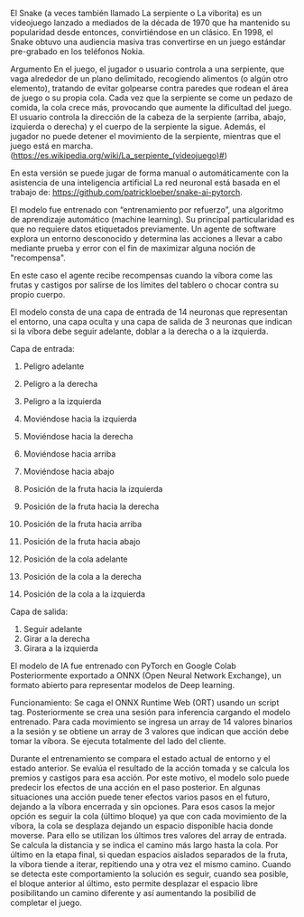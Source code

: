 El Snake (a veces también llamado La serpiente o La viborita) es un videojuego lanzado a mediados de la década de 1970 que ha mantenido su popularidad desde entonces, convirtiéndose en un clásico. En 1998, el Snake obtuvo una audiencia masiva tras convertirse en un juego estándar pre-grabado en los teléfonos Nokia.

Argumento
En el juego, el jugador o usuario controla a una serpiente, que vaga alrededor de un plano delimitado, recogiendo alimentos (o algún otro elemento), tratando de evitar golpearse contra paredes que rodean el área de juego o su propia cola. Cada vez que la serpiente se come un pedazo de comida, la cola crece más, provocando que aumente la dificultad del juego. El usuario controla la dirección de la cabeza de la serpiente (arriba, abajo, izquierda o derecha) y el cuerpo de la serpiente la sigue. Además, el jugador no puede detener el movimiento de la serpiente, mientras que el juego está en marcha.
(https://es.wikipedia.org/wiki/La_serpiente_(videojuego)#)

En esta versión se puede jugar de forma manual o automáticamente con la asistencia de una inteligencia artificial 
La red neuronal está basada en el trabajo de: https://github.com/patrickloeber/snake-ai-pytorch.

El modelo fue entrenado con “entrenamiento por refuerzo”, una algoritmo de aprendizaje automático (machine learning). 
Su principal particularidad es que no requiere datos etiquetados previamente.
Un agente de software explora un entorno desconocido y determina las acciones a llevar a cabo mediante prueba y error con el fin de maximizar alguna noción de "recompensa".

En este caso el agente recibe recompensas cuando la víbora come las frutas y castigos por salirse de los límites del tablero o chocar contra su propio cuerpo.

El modelo consta de una capa de entrada de 14 neuronas que representan el entorno, una capa oculta y una capa de salida de 3 neuronas que indican si la víbora debe seguir adelante, doblar a la derecha o a la izquierda.

Capa de entrada:
1.	Peligro adelante
2.	Peligro a la derecha
3.	Peligro a la izquierda

4.	Moviéndose hacia la izquierda
5.	Moviéndose hacia la derecha
6.	Moviéndose hacia arriba
7.	Moviéndose hacia abajo

8.	Posición de la fruta hacia la izquierda
9.	Posición de la fruta hacia la derecha
10.	Posición de la fruta hacia arriba
11.	Posición de la fruta hacia abajo

12.	Posición de la cola adelante
13.	Posición de la cola a la derecha
14.	Posición de la cola a la izquierda

Capa de salida:
1.	Seguir adelante
2.	Girar a la derecha
3.	Girara a la izquierda



El modelo de IA fue entrenado con PyTorch en Google Colab 
Posteriormente exportado a ONNX (Open Neural Network Exchange), un formato abierto para representar modelos de Deep learning.

Funcionamiento:
Se caga el ONNX Runtime Web (ORT) usando un script tag.
Posteriormente se crea una sesión para inferencia cargando el modelo entrenado.
Para cada movimiento se ingresa un array de 14 valores binarios a la sesión y se obtiene un array de 3 valores que indican que acción debe tomar la víbora.
Se ejecuta totalmente del lado del cliente.


Durante el entrenamiento se compara el estado actual de entorno y el  estado anterior.
Se evalúa el resultado de la acción tomada y se calcula los premios y castigos para esa acción.
Por este motivo, el modelo solo puede predecir los efectos de una acción en el paso posterior.
En algunas situaciones una acción puede tener efectos varios pasos en el futuro, dejando a la víbora encerrada y sin opciones.
Para esos casos la mejor opción es seguir la cola (último bloque) ya que con cada movimiento de la víbora, la cola se desplaza dejando un espacio disponible hacia donde moverse. 
Para ello se utilizan los últimos tres valores del array de entrada.
Se calcula la distancia y se indica el camino más largo hasta la cola.
Por último en la etapa final, si quedan espacios aislados separados de la fruta, la víbora tiende a iterar, repitiendo una y otra vez el mismo camino.
Cuando se detecta este comportamiento la solución es seguir, cuando sea posible, el bloque anterior al último, esto permite desplazar el espacio libre posibilitando un camino diferente y así aumentando la posibilid de completar el juego.


